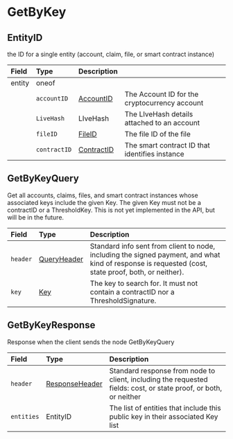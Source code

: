# GetByKey

## EntityID

the ID for a single entity \(account, claim, file, or smart contract instance\)

| Field | Type | Description |  |
| :--- | :--- | :--- | :--- |
| entity | oneof |  |  |
|  | `accountID` | [AccountID](../basic-types/accountid.md) | The Account ID for the cryptocurrency account |
|  | `LiveHash` | LIveHash | The LIveHash details attached to an account |
|  | `fileID` | [FileID](../basic-types/fileid.md) | The file ID of the file |
|  | `contractID` | [ContractID](../basic-types/contractid.md) | The smart contract ID that identifies instance |

## GetByKeyQuery

Get all accounts, claims, files, and smart contract instances whose associated keys include the given Key. The given Key must not be a contractID or a ThresholdKey. This is not yet implemented in the API, but will be in the future.

| Field | Type | Description |
| :--- | :--- | :--- |
| `header` | [QueryHeader](queryheader.md) | Standard info sent from client to node, including the signed payment, and what kind of response is requested \(cost, state proof, both, or neither\). |
| `key` | [Key](../basic-types/key.md) | The key to search for. It must not contain a contractID nor a ThresholdSignature. |

## GetByKeyResponse

Response when the client sends the node GetByKeyQuery

| Field | Type | Description |
| :--- | :--- | :--- |
| `header` | [ResponseHeader](responseheader.md#responseheader) | Standard response from node to client, including the requested fields: cost, or state proof, or both, or neither |
| `entities` | EntityID | The list of entities that include this public key in their associated Key list |

